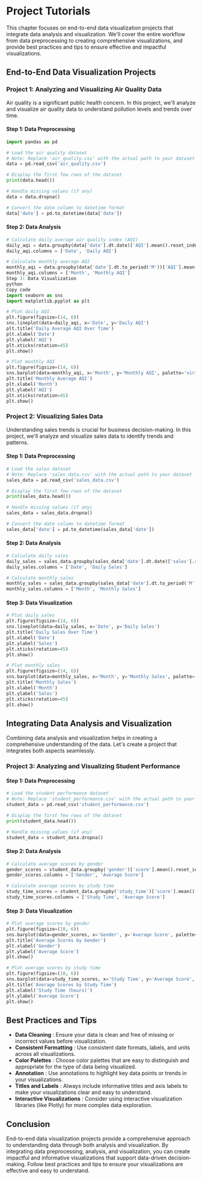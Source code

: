 # Project Tutorials
This chapter focuses on end-to-end data visualization projects that integrate data analysis and visualization. We'll cover the entire workflow from data preprocessing to creating comprehensive visualizations, and provide best practices and tips to ensure effective and impactful visualizations.

## End-to-End Data Visualization Projects

### Project 1: Analyzing and Visualizing Air Quality Data
Air quality is a significant public health concern. In this project, we'll analyze and visualize air quality data to understand pollution levels and trends over time.

#### Step 1: Data Preprocessing
```python
import pandas as pd

# Load the air quality dataset
# Note: Replace 'air_quality.csv' with the actual path to your dataset
data = pd.read_csv('air_quality.csv')

# Display the first few rows of the dataset
print(data.head())

# Handle missing values (if any)
data = data.dropna()

# Convert the date column to datetime format
data['date'] = pd.to_datetime(data['date'])
```

#### Step 2: Data Analysis
```python
# Calculate daily average air quality index (AQI)
daily_aqi = data.groupby(data['date'].dt.date)['AQI'].mean().reset_index()
daily_aqi.columns = ['Date', 'Daily AQI']

# Calculate monthly average AQI
monthly_aqi = data.groupby(data['date'].dt.to_period('M'))['AQI'].mean().reset_index()
monthly_aqi.columns = ['Month', 'Monthly AQI']
Step 3: Data Visualization
python
Copy code
import seaborn as sns
import matplotlib.pyplot as plt

# Plot daily AQI
plt.figure(figsize=(14, 6))
sns.lineplot(data=daily_aqi, x='Date', y='Daily AQI')
plt.title('Daily Average AQI Over Time')
plt.xlabel('Date')
plt.ylabel('AQI')
plt.xticks(rotation=45)
plt.show()

# Plot monthly AQI
plt.figure(figsize=(14, 6))
sns.barplot(data=monthly_aqi, x='Month', y='Monthly AQI', palette='viridis')
plt.title('Monthly Average AQI')
plt.xlabel('Month')
plt.ylabel('AQI')
plt.xticks(rotation=45)
plt.show()
```

### Project 2: Visualizing Sales Data
Understanding sales trends is crucial for business decision-making. In this project, we'll analyze and visualize sales data to identify trends and patterns.

#### Step 1: Data Preprocessing
```python
# Load the sales dataset
# Note: Replace 'sales_data.csv' with the actual path to your dataset
sales_data = pd.read_csv('sales_data.csv')

# Display the first few rows of the dataset
print(sales_data.head())

# Handle missing values (if any)
sales_data = sales_data.dropna()

# Convert the date column to datetime format
sales_data['date'] = pd.to_datetime(sales_data['date'])
```

#### Step 2: Data Analysis
```python
# Calculate daily sales
daily_sales = sales_data.groupby(sales_data['date'].dt.date)['sales'].sum().reset_index()
daily_sales.columns = ['Date', 'Daily Sales']

# Calculate monthly sales
monthly_sales = sales_data.groupby(sales_data['date'].dt.to_period('M'))['sales'].sum().reset_index()
monthly_sales.columns = ['Month', 'Monthly Sales']
```

#### Step 3: Data Visualization
```python
# Plot daily sales
plt.figure(figsize=(14, 6))
sns.lineplot(data=daily_sales, x='Date', y='Daily Sales')
plt.title('Daily Sales Over Time')
plt.xlabel('Date')
plt.ylabel('Sales')
plt.xticks(rotation=45)
plt.show()

# Plot monthly sales
plt.figure(figsize=(14, 6))
sns.barplot(data=monthly_sales, x='Month', y='Monthly Sales', palette='coolwarm')
plt.title('Monthly Sales')
plt.xlabel('Month')
plt.ylabel('Sales')
plt.xticks(rotation=45)
plt.show()
```

## Integrating Data Analysis and Visualization
Combining data analysis and visualization helps in creating a comprehensive understanding of the data. Let's create a project that integrates both aspects seamlessly.

### Project 3: Analyzing and Visualizing Student Performance
#### Step 1: Data Preprocessing
```python
# Load the student performance dataset
# Note: Replace 'student_performance.csv' with the actual path to your dataset
student_data = pd.read_csv('student_performance.csv')

# Display the first few rows of the dataset
print(student_data.head())

# Handle missing values (if any)
student_data = student_data.dropna()
```

#### Step 2: Data Analysis
```python
# Calculate average scores by gender
gender_scores = student_data.groupby('gender')['score'].mean().reset_index()
gender_scores.columns = ['Gender', 'Average Score']

# Calculate average scores by study time
study_time_scores = student_data.groupby('study_time')['score'].mean().reset_index()
study_time_scores.columns = ['Study Time', 'Average Score']
```

#### Step 3: Data Visualization
```python
# Plot average scores by gender
plt.figure(figsize=(10, 6))
sns.barplot(data=gender_scores, x='Gender', y='Average Score', palette='pastel')
plt.title('Average Scores by Gender')
plt.xlabel('Gender')
plt.ylabel('Average Score')
plt.show()

# Plot average scores by study time
plt.figure(figsize=(10, 6))
sns.barplot(data=study_time_scores, x='Study Time', y='Average Score', palette='muted')
plt.title('Average Scores by Study Time')
plt.xlabel('Study Time (hours)')
plt.ylabel('Average Score')
plt.show()
```

## Best Practices and Tips
- **Data Cleaning** : Ensure your data is clean and free of missing or incorrect values before visualization.
- **Consistent Formatting** : Use consistent date formats, labels, and units across all visualizations.
- **Color Palettes** : Choose color palettes that are easy to distinguish and appropriate for the type of data being visualized.
- **Annotation** : Use annotations to highlight key data points or trends in your visualizations.
- **Titles and Labels** : Always include informative titles and axis labels to make your visualizations clear and easy to understand.
- **Interactive Visualizations** : Consider using interactive visualization libraries (like Plotly) for more complex data exploration.

## Conclusion
End-to-end data visualization projects provide a comprehensive approach to understanding data through both analysis and visualization. By integrating data preprocessing, analysis, and visualization, you can create impactful and informative visualizations that support data-driven decision-making. Follow best practices and tips to ensure your visualizations are effective and easy to understand.

